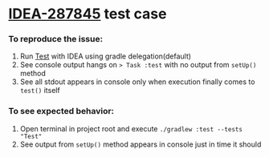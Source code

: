 # [IDEA-287845](https://youtrack.jetbrains.com/issue/IDEA-287845) test case
### To reproduce the issue:
1. Run [Test](/src/test/java/Test.java) with IDEA using gradle delegation(default)
2. See console output hangs on `> Task :test` with no output from `setUp()` method
3. See all stdout appears in console only when execution finally comes to `test()` itself
### To see expected behavior:
1. Open terminal in project root and execute `./gradlew :test --tests "Test"`
2. See output from `setUp()` method appears in console just in time it should